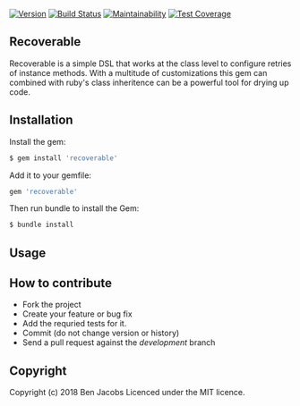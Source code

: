 [![Version      ](https://img.shields.io/gem/v/recoverable.svg?maxAge=2592000)](https://rubygems.org/gems/recoverable)
[![Build Status ](https://travis-ci.com/Benjaminpjacobs/ship_station.svg)](https://travis-ci.com/Benjaminpjacobs/recoverable)
[![Maintainability](https://api.codeclimate.com/v1/badges/dd436c45c8a52dc8c13c/maintainability)](https://codeclimate.com/github/Benjaminpjacobs/recoverable/maintainability)
[![Test Coverage](https://api.codeclimate.com/v1/badges/dd436c45c8a52dc8c13c/test_coverage)](https://codeclimate.com/github/Benjaminpjacobs/recoverable/test_coverage)

## Recoverable

Recoverable is a simple DSL that works at the class level to configure retries of instance methods. With a multitude of customizations this gem can combined with ruby's class inheritence can be a powerful tool for drying up code.

## Installation

Install the gem: 

```sh
$ gem install 'recoverable'
```

Add it to your gemfile:

```ruby
gem 'recoverable'
```

Then run bundle to install the Gem:

```sh
$ bundle install
```

## Usage


## How to contribute

* Fork the project
* Create your feature or bug fix
* Add the requried tests for it.
* Commit (do not change version or history)
* Send a pull request against the *development* branch

## Copyright
Copyright (c) 2018 Ben Jacobs
Licenced under the MIT licence.

